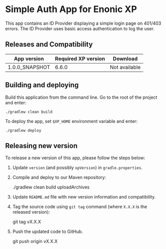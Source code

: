 # Simple Auth App for Enonic XP

This app contains an ID Provider displaying a simple login page on 401/403 errors.
The ID Provider uses basic access authentication to log the user.


## Releases and Compatibility

| App version | Required XP version | Download |
| ----------- | ------------------- | -------- |
| 1.0.0_SNAPSHOT | 6.6.0 | Not available |


## Building and deploying

Build this application from the command line. Go to the root of the project and enter:

    ./gradlew clean build

To deploy the app, set `$XP_HOME` environment variable and enter:

    ./gradlew deploy


## Releasing new version

To release a new version of this app, please follow the steps below:

1. Update `version` (and possibly `xpVersion`) in  `gradle.properties`.

2. Compile and deploy to our Maven repository:

    ./gradlew clean build uploadArchives

3. Update `README.md` file with new version information and compatibility.

4. Tag the source code using `git tag` command (where `X.X.X` is the released version):

    git tag vX.X.X

5. Push the updated code to GitHub.

    git push origin vX.X.X